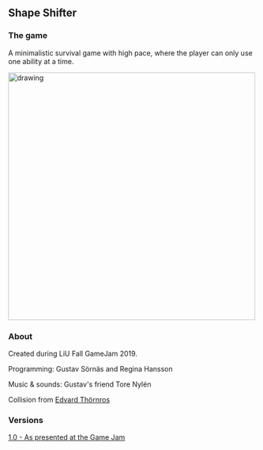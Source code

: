 ## Shape Shifter

### The game

A minimalistic survival game with high pace, where the player can only use one ability at a time.

<img src="https://github.com/reggosaurus-reg/ShapeShifter/blob/master/screenshots/screenshot_infopage.png" 
alt="drawing" width="500"/>

### About

Created during LiU Fall GameJam 2019.

Programming: Gustav Sörnäs and Regina Hansson  

Music & sounds: Gustav's friend Tore Nylén

Collision from [Edvard Thörnros](https://github.com/FredTheDino/)

### Versions

[1.0 - As presented at the Game Jam](https://github.com/reggosaurus-reg/ShapeShifter/releases/tag/v1.0 "GameJam version")

